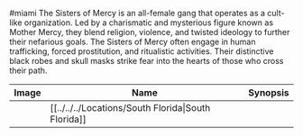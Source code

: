 #miami 
The Sisters of Mercy is an all-female gang that operates as a cult-like organization. Led by a charismatic and mysterious figure known as Mother Mercy, they blend religion, violence, and twisted ideology to further their nefarious goals. The Sisters of Mercy often engage in human trafficking, forced prostitution, and ritualistic activities. Their distinctive black robes and skull masks strike fear into the hearts of those who cross their path.

| Image | Name   | Synopsis |
| ----- | ------ | -------- |
|       | [[../../../Locations/South Florida\|South Florida]] |         |